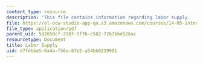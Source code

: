 ```yaml
---
content_type: resource
description: 'This file contains information regarding labor supply.  '
file: https://ol-ocw-studio-app-qa.s3.amazonaws.com/courses/14-05-intermediate-macroeconomics-spring-2013/d7fdbbe50a4af56a87e2a54bb6219991_MIT14_05S13_LecNot_labsupp.pdf
file_type: application/pdf
parent_uid: 5d2650cf-238f-5f7b-c582-7267bbe526ac
resourcetype: Document
title: Labor Supply
uid: d7fdbbe5-0a4a-f56a-87e2-a54bb6219991
---
```

